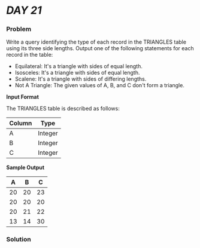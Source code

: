 # _DAY 21_

### Problem

Write a query identifying the type of each record in the TRIANGLES table using its three side lengths. Output one of the following statements for each record in the table:

- Equilateral: It's a triangle with  sides of equal length.  
- Isosceles: It's a triangle with  sides of equal length.  
- Scalene: It's a triangle with  sides of differing lengths.  
- Not A Triangle: The given values of A, B, and C don't form a triangle.  


**Input Format**

The TRIANGLES table is described as follows:

| Column | Type    |
|--------|---------|
| A      | Integer |
| B      | Integer |
| C      | Integer |


**Sample Output**

|  A  |  B  |  C  |
|-----|-----|-----|
|  20 | 20  | 23  |
|  20 | 20  | 20  |
|  20 | 21  | 22  |
|  13 | 14  | 30  |

### Solution
